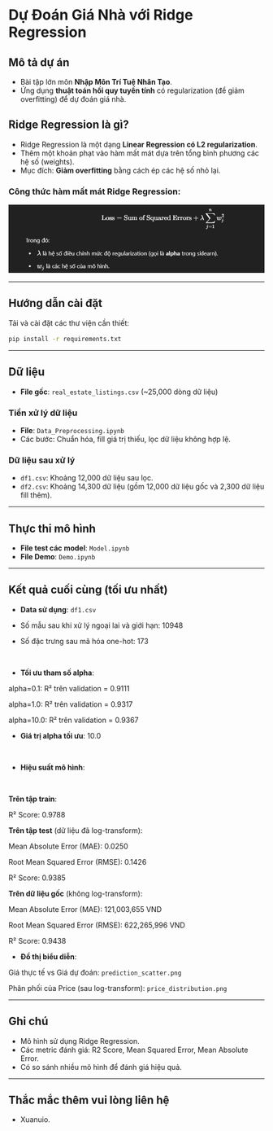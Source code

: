 # Dự Đoán Giá Nhà với Ridge Regression

## Mô tả dự án
- Bài tập lớn môn **Nhập Môn Trí Tuệ Nhân Tạo**.
- Ứng dụng **thuật toán hồi quy tuyến tính** có regularization (để giảm overfitting) để dự đoán giá nhà.

## Ridge Regression là gì?
- Ridge Regression là một dạng **Linear Regression có L2 regularization**.
- Thêm một khoản phạt vào hàm mất mát dựa trên tổng bình phương các hệ số (weights).
- Mục đích: **Giảm overfitting** bằng cách ép các hệ số nhỏ lại.

### Công thức hàm mất mát Ridge Regression:

![alt text](image-1.png)

---

## Hướng dẫn cài đặt
Tải và cài đặt các thư viện cần thiết:

```bash
pip install -r requirements.txt
```

---

## Dữ liệu
- **File gốc**: `real_estate_listings.csv` (~25,000 dòng dữ liệu)

### Tiền xử lý dữ liệu
- **File**: `Data_Preprocessing.ipynb`
- Các bước: Chuẩn hóa, fill giá trị thiếu, lọc dữ liệu không hợp lệ.

### Dữ liệu sau xử lý
- `df1.csv`: Khoảng 12,000 dữ liệu sau lọc.
- `df2.csv`: Khoảng 14,300 dữ liệu (gồm 12,000 dữ liệu gốc và 2,300 dữ liệu fill thêm).

---

## Thực thi mô hình
- **File test các model**: `Model.ipynb`
- **File Demo**: `Demo.ipynb`

---

## Kết quả cuối cùng (tối ưu nhất)

- **Data sử dụng**: `df1.csv`

- Số mẫu sau khi xử lý ngoại lai và giới hạn: 10948

- Số đặc trưng sau mã hóa one-hot: 173
<br>

- **Tối ưu tham số alpha**:

alpha=0.1: R² trên validation = 0.9111

alpha=1.0: R² trên validation = 0.9317

alpha=10.0: R² trên validation = 0.9367

- **Giá trị alpha tối ưu**: 10.0
<br>

- **Hiệu suất mô hình**:
<br>

**Trên tập train**:

R² Score: 0.9788 
<br>

**Trên tập test** (dữ liệu đã log-transform):

Mean Absolute Error (MAE): 0.0250

Root Mean Squared Error (RMSE): 0.1426

R² Score: 0.9385
<br>

**Trên dữ liệu gốc** (không log-transform):

Mean Absolute Error (MAE): 121,003,655 VND

Root Mean Squared Error (RMSE): 622,265,996 VND

R² Score: 0.9438
<br>

- **Đồ thị biểu diễn**:

Giá thực tế vs Giá dự đoán: `prediction_scatter.png`

Phân phối của Price (sau log-transform): `price_distribution.png`

---

## Ghi chú
- Mô hình sử dụng Ridge Regression.
- Các metric đánh giá: R2 Score, Mean Squared Error, Mean Absolute Error.
- Có so sánh nhiều mô hình để đánh giá hiệu quả.

---

## Thắc mắc thêm vui lòng liên hệ 
- Xuanuio.
